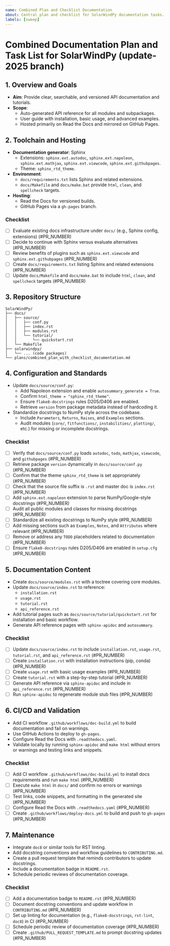 ```yaml
---
name: Combined Plan and Checklist Documentation
about: Central plan and checklist for SolarWindPy documentation tasks.
labels: [sweep]
---
```


# Combined Documentation Plan and Task List for SolarWindPy (update-2025 branch)

## 1. Overview and Goals

- **Aim**: Provide clear, searchable, and versioned API documentation and tutorials.
- **Scope**:
  - Auto-generated API reference for all modules and subpackages.
  - User guide with installation, basic usage, and advanced examples.
  - Hosted primarily on Read the Docs and mirrored on GitHub Pages.

## 2. Toolchain and Hosting

- **Documentation generator**: Sphinx
  - Extensions: `sphinx.ext.autodoc`, `sphinx.ext.napoleon`, `sphinx.ext.mathjax`, `sphinx.ext.viewcode`, `sphinx.ext.githubpages`.
  - Theme: `sphinx_rtd_theme`.
- **Environment**:
  - `docs/requirements.txt` lists Sphinx and related extensions.
  - `docs/Makefile` and `docs/make.bat` provide `html`, `clean`, and `spellcheck` targets.
- **Hosting**:
  - Read the Docs for versioned builds.
  - GitHub Pages via a `gh-pages` branch.

### Checklist

- [ ] Evaluate existing docs infrastructure under `docs/` (e.g., Sphinx config, extensions) (#PR_NUMBER)
- [ ] Decide to continue with Sphinx versus evaluate alternatives (#PR_NUMBER)
- [ ] Review benefits of plugins such as `sphinx.ext.viewcode` and `sphinx.ext.githubpages` (#PR_NUMBER)
- [ ] Create `docs/requirements.txt` listing Sphinx and related extensions (#PR_NUMBER)
- [ ] Update `docs/Makefile` and `docs/make.bat` to include `html`, `clean`, and `spellcheck` targets (#PR_NUMBER)

## 3. Repository Structure

```
SolarWindPy/
├── docs/
│   ├── source/
│   │   ├── conf.py
│   │   ├── index.rst
│   │   ├── modules.rst
│   │   └── tutorial/
│   │       └── quickstart.rst
│   └── Makefile
├── solarwindpy/
│   └── ... (code packages)
└── plans/combined_plan_with_checklist_documentation.md
```

## 4. Configuration and Standards

- Update `docs/source/conf.py`:
  - Add Napoleon extension and enable `autosummary_generate = True`.
  - Confirm `html_theme = "sphinx_rtd_theme"`.
  - Ensure `flake8-docstrings` rules D205/D406 are enabled.
  - Retrieve `version` from package metadata instead of hardcoding it.
- Standardize docstrings to NumPy style across the codebase.
  - Include `Parameters`, `Returns`, `Raises`, and `Examples` sections.
  - Audit modules (`core/`, `fitfunctions/`, `instabilities/`, `plotting/`, etc.) for missing or incomplete docstrings.

### Checklist

- [ ] Verify that `docs/source/conf.py` loads `autodoc`, `todo`, `mathjax`, `viewcode`, and `githubpages` (#PR_NUMBER)
- [ ] Retrieve package `version` dynamically in `docs/source/conf.py` (#PR_NUMBER)
- [ ] Confirm that the theme `sphinx_rtd_theme` is set appropriately (#PR_NUMBER)
- [ ] Check that the source file suffix is `.rst` and master doc is `index.rst` (#PR_NUMBER)
- [ ] Add `sphinx.ext.napoleon` extension to parse NumPy/Google-style docstrings (#PR_NUMBER)
- [ ] Audit all public modules and classes for missing docstrings (#PR_NUMBER)
- [ ] Standardize all existing docstrings to NumPy style (#PR_NUMBER)
- [ ] Add missing sections such as `Examples`, `Notes`, and `Attributes` where relevant (#PR_NUMBER)
- [ ] Remove or address any `TODO` placeholders related to documentation (#PR_NUMBER)
- [ ] Ensure `flake8-docstrings` rules D205/D406 are enabled in `setup.cfg` (#PR_NUMBER)

## 5. Documentation Content

- Create `docs/source/modules.rst` with a toctree covering core modules.
- Update `docs/source/index.rst` to reference:
  - `installation.rst`
  - `usage.rst`
  - `tutorial.rst`
  - `api_reference.rst`
- Add tutorial pages such as `docs/source/tutorial/quickstart.rst` for installation and basic workflow.
- Generate API reference pages with `sphinx-apidoc` and `autosummary`.

### Checklist

- [ ] Update `docs/source/index.rst` to include `installation.rst`, `usage.rst`, `tutorial.rst`, and `api_reference.rst` (#PR_NUMBER)
- [ ] Create `installation.rst` with installation instructions (pip, conda) (#PR_NUMBER)
- [ ] Create `usage.rst` with basic usage examples (#PR_NUMBER)
- [ ] Create `tutorial.rst` with a step-by-step tutorial (#PR_NUMBER)
- [ ] Generate API reference via `sphinx-apidoc` and include in `api_reference.rst` (#PR_NUMBER)
- [ ] Run `sphinx-apidoc` to regenerate module stub files (#PR_NUMBER)

## 6. CI/CD and Validation

- Add CI workflow `.github/workflows/doc-build.yml` to build documentation and fail on warnings.
- Use GitHub Actions to deploy to `gh-pages`.
- Configure Read the Docs with `.readthedocs.yaml`.
- Validate locally by running `sphinx-apidoc` and `make html` without errors or warnings and testing links and snippets.

### Checklist

- [ ] Add CI workflow `.github/workflows/doc-build.yml` to install docs requirements and run `make html` (#PR_NUMBER)
- [ ] Execute `make html` in `docs/` and confirm no errors or warnings (#PR_NUMBER)
- [ ] Test links, code snippets, and formatting in the generated site (#PR_NUMBER)
- [ ] Configure Read the Docs with `.readthedocs.yaml` (#PR_NUMBER)
- [ ] Create `.github/workflows/deploy-docs.yml` to build and push to `gh-pages` (#PR_NUMBER)

## 7. Maintenance

- Integrate `doc8` or similar tools for RST linting.
- Add docstring conventions and workflow guidelines to `CONTRIBUTING.md`.
- Create a pull request template that reminds contributors to update docstrings.
- Include a documentation badge in `README.rst`.
- Schedule periodic reviews of documentation coverage.

### Checklist

- [ ] Add a documentation badge to `README.rst` (#PR_NUMBER)
- [ ] Document docstring conventions and update workflow in `CONTRIBUTING.md` (#PR_NUMBER)
- [ ] Set up linting for documentation (e.g., `flake8-docstrings`, `rst-lint`, `doc8`) in CI (#PR_NUMBER)
- [ ] Schedule periodic review of documentation coverage (#PR_NUMBER)
- [ ] Create `.github/PULL_REQUEST_TEMPLATE.md` to prompt docstring updates (#PR_NUMBER)
